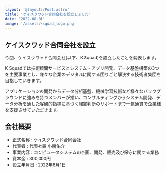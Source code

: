 ```yaml
---
layout: '@layouts/Post.astro'
title: 'ケイスクワッド合同会社を設立しました'
date: '2022-08-01'
image: '/assets/ksquad_logo.png'
---
```


## ケイスクワッド合同会社を設立

今回、ケイスクワッド合同会社(以下、K Squad)を設立したことを発表します。

K Squadでは技術顧問サービスとシステム・アプリ開発、データ基盤構築の3つを主要事業とし、様々な企業のデジタルに関する困りごと解決する技術者集団を目指していきます。

アプリケーションの開発からデータ分析基盤、機械学習技術など様々なバックグラウンドに強みを持つメンバーが揃い、コンサルティングからシステム開発、データ分析を通した客観的指標に基づく経営判断のサポートまで一気通貫で企業様を支援させていただきます。

## 会社概要

- 正式名称 : ケイスクワッド合同会社
- 代表者 : 代表社員 小南佑介
- 事業内容 : コンピュータシステムの企画、開発、販売及び保守に関する業務
- 資本金 : 300,000円
- 設立年月日 : 2022年8月1日
